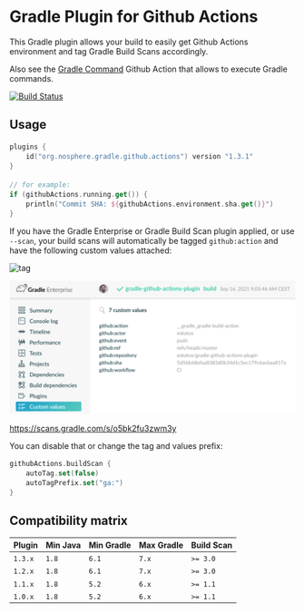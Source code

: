 # Gradle Plugin for Github Actions

This Gradle plugin allows your build to easily get Github Actions environment and tag Gradle Build Scans accordingly.

Also see the [Gradle Command](https://github.com/marketplace/actions/gradle-build-action) Github Action that allows to execute Gradle commands.

[![Build Status](https://github.com/eskatos/gradle-github-actions-plugin/workflows/CI/badge.svg)](https://github.com/eskatos/gradle-github-actions-plugin/actions)

## Usage

```kotlin
plugins {
    id("org.nosphere.gradle.github.actions") version "1.3.1"
}

// for example:
if (githubActions.running.get()) {
    println("Commit SHA: ${githubActions.environment.sha.get()}")
}
```

If you have the Gradle Enterprise or Gradle Build Scan plugin applied, or use `--scan`, your build scans will automatically be tagged `github:action` and have the following custom values attached:

![tag](src/docs/images/build-scan-tag.png "Build Scan tag")

![tag](src/docs/images/build-scan-values.png "Build Scan tag")

https://scans.gradle.com/s/o5bk2fu3zwm3y

You can disable that or change the tag and values prefix:

```kotlin
githubActions.buildScan {
    autoTag.set(false)
    autoTagPrefix.set("ga:")
}
```

## Compatibility matrix

| Plugin | Min Java | Min Gradle | Max Gradle | Build Scan
| --- | --- | --- | --- | ---
| `1.3.x` | `1.8` | `6.1` | `7.x` | `>= 3.0`
| `1.2.x` | `1.8` | `6.1` | `7.x` | `>= 3.0`
| `1.1.x` | `1.8` | `5.2` | `6.x` | `>= 1.1`
| `1.0.x` | `1.8` | `5.2` | `6.x` | `>= 1.1`
